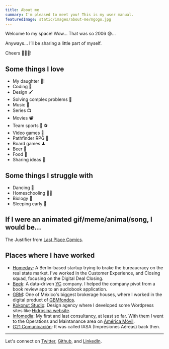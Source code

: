 ```yaml
---
title: About me
summary: I'm pleased to meet you! This is my user manual. 
featuredImage: static/images/about-me/mgogo.jpg
---
```


Welcome to my space! Wow… That was so 2006 😅…

Anyways... I’ll be sharing a little part of myself.

Cheers 🍺🍻🍷!

## Some things I love

- My daughter 💜!
- Coding 🐛
- Design 🖌
- Solving complex problems 🧮
- Music 🎸
- Series 📺
- Movies 📽
- Team sports 🏈 ⚽️
- Video games 👾
- Pathfinder RPG 🎲
- Board games ♟
- Beer 🍺
- Food 🌮
- Sharing ideas 💭

## Some things I struggle with

- Dancing 🕺
- Homeschooling 👨‍🏫
- Biology 🧬
- Sleeping early 🛌

## If I were an animated gif/meme/animal/song, I would be...

The Justifier from [Last Place Comics][last-place-comics].

<post-image src="/images/about-me/the_justifier" alt="Webcomic where The Justifier explains why someone is robbing a woman" title="The first appereance from the Justifier" width="885" height="305"></post-image>

## Places where I have worked

- [Homeday][homeday]: A Berlin-based startup trying to brake the bureaucracy on the real state market. I've worked in the Customer Experience, and Closing squad, focusing on the Digital Deal Closing.
- [Beek][beek]: A data-driven [YC][yc] company. I helped the company pivot from a book review app to an audiobook application.
- [GBM][gbm]: One of México's biggest brokerage houses, where I worked in the digital product of [GBMfondos][gbmfondos].
- [Kokonut Studio][kokonut-studio]: Design agency where I developed some Wordpress sites like [Hidrosina website][hidrosina].
- [Infomedia][infomedia]: My first and last consultancy, at least so far. With them I went to the Operations and Maintanance area on [América Móvil][america-movil].
- [G21 Comunicación][g21-comunicacion]: It was called IASA (Impresiones Aéreas) back then.

---

Let's connect on [Twitter][metal-gogo:twitter], [Github][metal-gogo:github], and [LinkedIn][metal-gogo:linkedin].

<!-- Links reference -->

[last-place-comics]: https://lastplacecomics.com/
[homeday]: https://www.homeday.de/en/
[beek]: https://beek.io/
[yc]: https://www.ycombinator.com/
[gbm]: https://gbm.com/
[gbmfondos]: https://gbmfondos.com.mx/
[kokonut-studio]: https://kokonutstudio.com/
[hidrosina]: https://web.hidrosina.com.mx/
[infomedia]: https://www.infomedia.com.mx/
[america-movil]: https://www.americamovil.com/English/overview/default.aspx
[g21-comunicacion]: https://g21.com.mx/
[metal-gogo:twitter]: https://twitter.com/metal_gogo
[metal-gogo:github]: https://github.com/metal-gogo/
[metal-gogo:linkedin]: https://www.linkedin.com/in/danielgonzalezg/?locale=en_US
